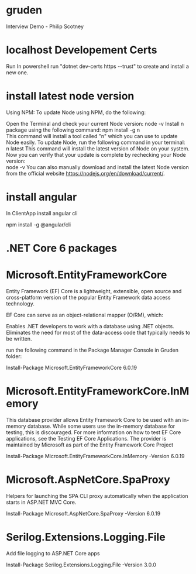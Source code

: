 # gruden
Interview Demo - Philip Scotney
 
# localhost Developement Certs

Run In powershell run "dotnet dev-certs https --trust" to create and install a new one.


# install latest node version

Using NPM:
To update Node using NPM, do the following:

Open the Terminal and check your current Node version: 
node -v 
Install n package using the following command:
npm install -g n   
This command will install a tool called "n" which you can use to update Node easily.
To update Node, run the following command in your terminal:           
n latest
This command will install the latest version of Node on your system.
Now you can verify that your update is complete by rechecking your Node version:  
node -v
You can also manually download and install the latest Node version from the official website https://nodejs.org/en/download/current/.

# install angular
In ClientApp install angular cli

npm install -g @angular/cli

# .NET Core 6 packages

# Microsoft.EntityFrameworkCore
Entity Framework (EF) Core is a lightweight, extensible, open source and cross-platform version of the popular Entity Framework data access technology.

EF Core can serve as an object-relational mapper (O/RM), which:

Enables .NET developers to work with a database using .NET objects.
Eliminates the need for most of the data-access code that typically needs to be written.

 run the following command in the Package Manager Console in Gruden folder:

Install-Package Microsoft.EntityFrameworkCore 6.0.19

# Microsoft.EntityFrameworkCore.InMemory
This database provider allows Entity Framework Core to be used with an in-memory database.
While some users use the in-memory database for testing, this is discouraged. For more information on how to test EF Core applications, see the Testing EF Core Applications.
The provider is maintained by Microsoft as part of the Entity Framework Core Project

Install-Package Microsoft.EntityFrameworkCore.InMemory -Version 6.0.19

# Microsoft.AspNetCore.SpaProxy

Helpers for launching the SPA CLI proxy automatically when the application starts in ASP.NET MVC Core.
  
Install-Package Microsoft.AspNetCore.SpaProxy -Version 6.0.19


# Serilog.Extensions.Logging.File

Add file logging to ASP.NET Core apps

Install-Package Serilog.Extensions.Logging.File -Version 3.0.0


